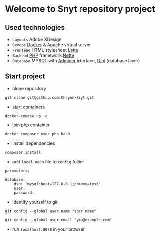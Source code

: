 # Welcome to Snyt repository project

## Used technologies

- `Layouts` Adobe XDesign
- `Devops` [Docker](https://www.docker.com/) & Apache virtual server
- `Frontend` HTML stylesheet [Latte](https://latte.nette.org/cs/)
- `Backend` [PHP](https://www.php.net/) framework [Nette](https://nette.org/cs/)
- `Database` MYSQL with [Adminer](https://www.adminer.org/cs/) interface, [Dibi](https://dibiphp.com/cs/) (database layer)

## Start project

- clone repository
```
git clone git@github.com:Chrynn/Snyt.git
```

- start containers
```
docker-compse up -d
```

- join php container
```
docker composer exec php bash
```

- install dependencies
```
composer install
```

- add `local.neon` file to `config` folder
```neon
parameters:

database:
    dsn: 'mysql:host=127.0.0.1;dbname=test'
    user:
    password:
```

- identify yourself to git

```
git config --global user.name "Your name"
```
```
git config --global user.email "you@example.com"
```

- run `localhost:8080` in your browser
